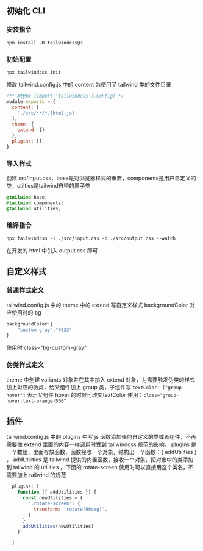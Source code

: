 ## 初始化 CLI

### 安装指令

`npm install -D tailwindcss@3`

### 初始配置

`npx tailwindcss init`

修改 tailwind.config.js 中的 content 为使用了 tailwind 类的文件目录

```js
/** @type {import('tailwindcss').Config} */
module.exports = {
  content: [
    './src/**/*.{html,js}'
  ],
  theme: {
    extend: {},
  },
  plugins: [],
}
```

### 导入样式

创建 src/input.css，base是对浏览器样式的重置，components是用户自定义的类，utilties是tailwind自带的原子类

```css
@tailwind base;
@tailwind components;
@tailwind utilities;
```

### 编译指令

`npx tailwindcss -i ./src/input.css -o ./src/output.css --watch`

在开发的 html 中引入 output.css 即可

## 自定义样式

### 普通样式定义

tailwind.config.js 中的 theme 中的 extend 写自定义样式
backgroundColor 对应使用时的 bg
```js
backgroundColor:{
	"custom-gray":"#333"
}
```
使用时 class="bg-custom-gray"

### 伪类样式定义

theme 中创建 variants 对象并在其中加入 extend 对象，为需要触发伪类的样式加上对应的伪类，给父组件加上 group 类，子组件写 `textColor: ["group-hover"]`  表示父组件 hover 的时候可改变textColor
使用：`class="group-hover:text-orange-500"`

## 插件

tailwind.config.js 中的 plugins 中写 js 函数添加任何自定义的类或者组件，不再需要像 extend 里面的内容一样调用时受到 tailwindcss 规范的影响。 plugins 是一个数组，里面存放函数，函数接收一个对象，结构出一个函数：{ addUtilities } ， addUtilities 是 tailwind 提供的内置函数，接收一个对象，把对象中的类添加到 tailwind 的  utilities ，下面的 rotate-screen 使用时可以直接用这个类名，不需要加上 tailwind 的规范

```js
  plugins: [
    function ({ addUtilities }) {
      const newUtilities = {
        '.rotate-screen': {
          transform: 'rotate(90deg)',
        }
      }
      addUtilities(newUtilities)
    }

  ]
```


